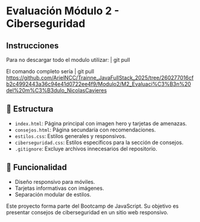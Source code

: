 # Evaluación Módulo 2 - Ciberseguridad

## Instrucciones

Para no descargar todo el modulo utilizar:
| git pull <url>

El comando completo sería
| git pull <https://github.com/ArielNCC/Trainne_JavaFullStack_2025/tree/260277016cfb2c4992443a36c94e41d0722ee4f9/Modulo2/M2_Evaluaci%C3%B3n%20del%20m%C3%B3dulo_NicolasCavieres>

## 📁 Estructura

- `index.html`: Página principal con imagen hero y tarjetas de amenazas.
- `consejos.html`: Página secundaria con recomendaciones.
- `estilos.css`: Estilos generales y responsivos.
- `ciberseguridad.css`: Estilos específicos para la sección de consejos.
- `.gitignore`: Excluye archivos innecesarios del repositorio.

## 📱 Funcionalidad

- Diseño responsivo para móviles.
- Tarjetas informativas con imágenes.
- Separación modular de estilos.

Este proyecto forma parte del Bootcamp de JavaScript. Su objetivo es presentar consejos de ciberseguridad en un sitio web responsivo.

